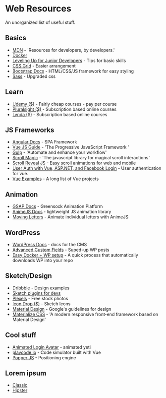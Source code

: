 # Web Resources
An unorganized list of useful stuff.

## Basics
* [MDN](https://developer.mozilla.org/en-US/) - 'Resources for developers, by developers.'
* [Docker](https://www.docker.com/)
* [Leveling Up for Junior Developers](https://24ways.org/2017/levelling-up-for-junior-developers/) - Tips for basic skills
* [CSS Grid](https://cssgrid.io/) - Easier arrangement
* [Bootstrap Docs](https://getbootstrap.com/docs/4.0/getting-started/introduction/) - HTML/CSS/JS framework for easy styling
* [Sass](https://sass-lang.com/) - Upgraded css
<!-- * []() - Description -->

## Learn
* [Udemy ($)](https://www.udemy.com/) - Fairly cheap courses - pay per course
* [Pluralsight ($)](https://www.pluralsight.com/) - Subscription based online courses
* [Lynda ($)](https://www.lynda.com/) - Subscription based online courses
<!-- * []() - Description -->


## JS Frameworks
* [Angular Docs](https://angular.io/docs) - SPA Framework
* [Vue JS Guide](https://vuejs.org/v2/guide/) - 'The Progressive JavaScript Framework '
* [Gulp](https://gulpjs.com/) - 'Automate and enhance your workflow'
* [Scroll Magic](http://scrollmagic.io/) - 'The javascript library for magical scroll interactions.'
* [Scroll Reveal JS](https://scrollrevealjs.org/) - Easy scroll animations for web and mobile
* [User Auth with Vue, ASP.NET, and Facebook Login](https://fullstackmark.com/post/16/user-authentication-with-vuejs-aspnet-core-2-and-facebook-login) - User authentication for vue.
* [Vue Examples](https://github.com/vuejs/awesome-vue) - A long list of Vue projects
<!-- * []() - Description -->

## Animation
* [GSAP Docs](https://greensock.com/docs) - Greensock Animation Platform
* [AnimeJS Docs](http://animejs.com/documentation/) - lightweight JS animation library
* [Moving Letters](http://tobiasahlin.com/moving-letters/#) - Animate individual letters with AnimeJS
<!-- * []() - Description -->

## WordPress
* [WordPress Docs](https://codex.wordpress.org/) - docs for the CMS
* [Advanced Custom Fields](https://www.advancedcustomfields.com/) - Suped-up WP posts
* [Easy Docker + WP setup](https://medium.com/@tatemz/local-wordpress-development-with-docker-3-easy-steps-a7c375366b9) - A quick process that automatically downloads WP into your repo
<!-- * []() - Description -->

## Sketch/Design
* [Dribbble](https://dribbble.com/) - Design examples
* [Sketch plugins for devs](https://codegeekz.com/15-best-sketch-plugins-for-developers/)
* [Plexels](https://www.pexels.com/) - Free stock photos
* [Icon Drop ($)](https://iconscout.com/icondrop) - Sketch Icons
* [Material Design](https://material.io/guidelines/#) - Google's guidelines for design
* [Materialize CSS](http://materializecss.com) - 'A modern responsive front-end framework based on Material Design'
<!-- * []() - Description -->

## Cool stuff
* [Animated Login Avatar](https://codepen.io/dsenneff/pen/QajVxO?editors=1010) - animated yeti
* [playcode.io](https://playcode.io/) - Code simulator built with Vue
* [Popper JS](https://popper.js.org) - Positioning engine
<!-- * []() - Description -->

## Lorem ipsum
* [Classic](https://www.lipsum.com/)
* [Hipster](https://hipsum.co/?paras=5&type=hipster-centric)
<!-- * []() - Description -->
